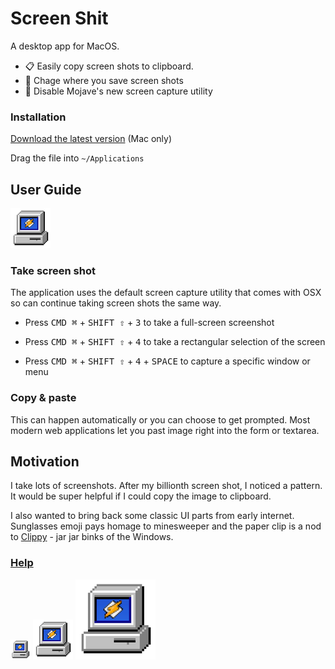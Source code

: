 # Screen Shit

A desktop app for MacOS.

- 📋 Easily copy screen shots to clipboard.
- 🚮 Chage where you save screen shots
- 🌄 Disable Mojave's new screen capture utility



### Installation


[Download the latest version] (Mac only)

Drag the file into `~/Applications`



## User Guide


![Logo](./assets/app-icon/png/64x64.png)
### Take screen shot

The application uses the default screen capture utility that comes with OSX so can continue taking screen shots the same way.

- Press <kbd>CMD ⌘</kbd> + <kbd>SHIFT ⇧</kbd> + <kbd>3</kbd> to take a full-screen screenshot

- Press <kbd>CMD ⌘</kbd> + <kbd>SHIFT ⇧</kbd> + <kbd>4</kbd> to take a rectangular selection of the screen

- Press <kbd>CMD ⌘</kbd> + <kbd>SHIFT ⇧</kbd> + <kbd>4</kbd> + <kbd>SPACE</kbd> to capture a specific window or menu

### Copy & paste
This can happen automatically or  you can choose to get prompted. Most modern web applications let you past image right into the form or textarea.



## Motivation



I take lots of screenshots. After my billionth screen shot, I noticed a pattern. It would be super helpful if I could copy the image to clipboard.

I also wanted to bring back some classic UI parts from early internet. Sunglasses emoji pays homage to minesweeper and the paper clip is a nod to [Clippy](https://twitter.com/kevando_/status/1089357604176838656)  - jar jar binks of the Windows.


### [Help](/docs/DEVELOPMENT.md)




![Logo](./assets/app-icon/png/32x32.png)
![Logo](./assets/app-icon/png/64x64.png)
![Logo](./assets/app-icon/png/128x128.png)

[Download the latest version]: https://github.com/kevando/screenshit/releases/download/v1.1/screenshit.dmg
